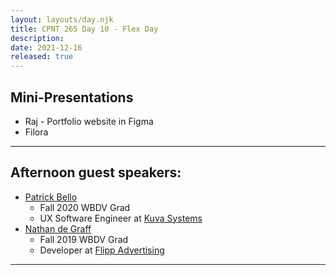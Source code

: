 ```yaml
---
layout: layouts/day.njk
title: CPNT 265 Day 10 - Flex Day
description: 
date: 2021-12-16
released: true
---
```


## Mini-Presentations
- Raj - Portfolio website in Figma
- Filora

---

## Afternoon guest speakers: 
- [Patrick Bello](https://www.linkedin.com/in/mayorbello/)
    - Fall 2020 WBDV Grad
    - UX Software Engineer at [Kuva Systems](https://www.kuvasystems.com/)
- [Nathan de Graff](https://www.linkedin.com/in/nathan-de-graaf-57591a196)
    - Fall 2019 WBDV Grad
    - Developer at [Flipp Advertising](https://thinkflipp.com/)

---